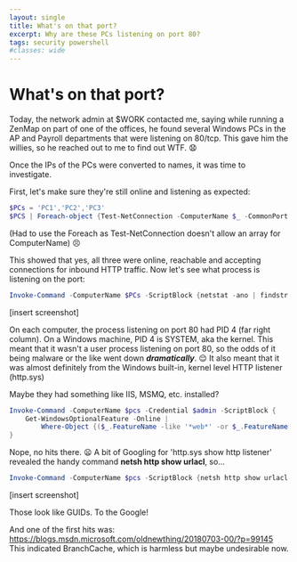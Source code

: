 ```yaml
---
layout: single
title: What's on that port?
excerpt: Why are these PCs listening on port 80?
tags: security powershell
#classes: wide
---
```

# What's on that port?

Today, the network admin at $WORK contacted me, saying while running a ZenMap on part of one of the offices, he found several Windows PCs in the AP and Payroll departments that were listening on 80/tcp. This gave him the willies, so he reached out to me to find out WTF. :anguished:

Once the IPs of the PCs were converted to names, it was time to investigate.

First, let's make sure they're still online and listening as expected:

```powershell
$PCs = 'PC1','PC2','PC3'
$PCS | Foreach-object {Test-NetConnection -ComputerName $_ -CommonPort HTTP}
```

(Had to use the Foreach as Test-NetConnection doesn't allow an array for ComputerName) :persevere:

This showed that yes, all three were online, reachable and accepting connections for inbound HTTP traffic.
Now let's see what process is listening on the port:

```powershell
Invoke-Command -ComputerName $PCs -ScriptBlock {netstat -ano | findstr :80}
```

[insert screenshot]

On each computer, the process listening on port 80 had PID 4 (far right column). On a Windows machine, PID 4 is SYSTEM, aka the kernel.
This meant that it wasn't a user process listening on port 80, so the odds of it being malware or the like went down __*dramatically*__. :relieved:
It also meant that it was almost definitely from the Windows built-in, kernel level HTTP listener (http.sys)

Maybe they had something like IIS, MSMQ, etc. installed?

```powershell
Invoke-Command -ComputerName $pcs -Credential $admin -ScriptBlock {
    Get-WindowsOptionalFeature -Online |
        Where-Object {($_.FeatureName -like '*web*' -or $_.FeatureName -like '*http*') -and $_.state -eq "Enabled"}
}
```

Nope, no hits there. :frowning:
A bit of Googling for 'http.sys show http listener' revealed the handy command **netsh http show urlacl**, so...

```powershell
Invoke-Command -ComputerName $pcs -ScriptBlock {netsh http show urlacl | findstr :80}
```

[insert screenshot]

Those look like GUIDs. To the Google!

And one of the first hits was: https://blogs.msdn.microsoft.com/oldnewthing/20180703-00/?p=99145
This indicated BranchCache, which is harmless but maybe undesirable now.
